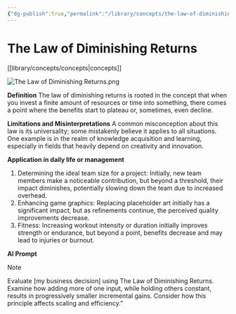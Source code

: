 ```yaml
---
{"dg-publish":true,"permalink":"/library/concepts/the-law-of-diminishing-returns/"}
---
```


# The Law of Diminishing Returns
[[library/concepts/concepts\|concepts]]

![The Law of Diminishing Returns.png](/img/user/library/concepts/The%20Law%20of%20Diminishing%20Returns.png)

**Definition**
The law of diminishing returns is rooted in the concept that when you invest a finite amount of resources or time into something, there comes a point where the benefits start to plateau or, sometimes, even decline.

**Limitations and Misinterpretations**
A common misconception about this law is its universality; some mistakenly believe it applies to all situations. One example is in the realm of knowledge acquisition and learning, especially in fields that heavily depend on creativity and innovation.

**Application in daily life or management**
1. Determining the ideal team size for a project: Initially, new team members make a noticeable contribution, but beyond a threshold, their impact diminishes, potentially slowing down the team due to increased overhead.
2. Enhancing game graphics: Replacing placeholder art initially has a significant impact, but as refinements continue, the perceived quality improvements decrease.
3. Fitness: Increasing workout intensity or duration initially improves strength or endurance, but beyond a point, benefits decrease and may lead to injuries or burnout.

**AI Prompt**
> [!note]
> Evaluate [my business decision] using The Law of Diminishing Returns. Examine how adding more of one input, while holding others constant, results in progressively smaller incremental gains. Consider how this principle affects scaling and efficiency."
